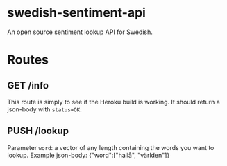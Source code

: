 # swedish-sentiment-api
An open source sentiment lookup API for Swedish.

# Routes
## GET /info
This route is simply to see if the Heroku build is working. It should return a json-body with `status=OK`.

## PUSH /lookup
Parameter `word`: a vector of any length containing the words you want to lookup. 
Example json-body: {"word":["hallå", "världen"]}
